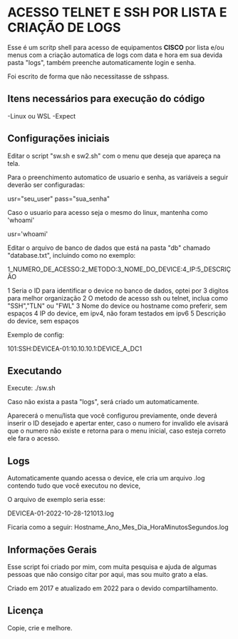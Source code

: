 # ACESSO TELNET E SSH POR LISTA E CRIAÇÃO DE LOGS

Esse é um scritp shell para acesso de equipamentos **CISCO** por lista e/ou menus com a criação automatica de logs com data e hora 
em sua devida pasta "logs", também preenche automaticamente login e senha. 

Foi escrito de forma que não necessitasse de sshpass.

## Itens necessários para execução do código

-Linux ou WSL
-Expect

## Configurações iniciais

Editar o script "sw.sh e sw2.sh" com o menu que deseja que apareça na tela. 

Para o preenchimento automatico de usuario e senha, as variáveis a seguir deverão ser configuradas:

usr="seu_user"
pass="sua_senha"

Caso o usuario para acesso seja o mesmo do linux, mantenha como 'whoami'

usr='whoami'

Editar o arquivo de banco de dados que está na pasta "db" chamado "database.txt", incluindo como no exemplo:

1_NUMERO_DE_ACESSO:2_METODO:3_NOME_DO_DEVICE:4_IP:5_DESCRIÇÃO

1 Seria o ID para identificar o device no banco de dados, optei por 3 digitos para melhor organização
2 O metodo de acesso ssh ou telnet, inclua como "SSH","TLN" ou "FWL"
3 Nome do device ou hostname como preferir, sem espaços
4 IP do device, em ipv4, não foram testados em ipv6
5 Descrição do device, sem espaços

Exemplo de config:

101:SSH:DEVICEA-01:10.10.10.1:DEVICE_A_DC1

## Executando

Execute: ./sw.sh

Caso não exista a pasta "logs", será criado um automaticamente.

Aparecerá o menu/lista que você configurou previamente, onde deverá inserir o ID desejado e apertar enter,
caso o numero for invalido ele avisará que o numero não existe e retorna para o menu inicial, caso esteja 
correto ele fara o acesso.

## Logs

Automaticamente quando acessa o device, ele cria um arquivo .log contendo tudo que você executou no device,

O arquivo de exemplo seria esse:

DEVICEA-01-2022-10-28-121013.log

Ficaria como a seguir: Hostname_Ano_Mes_Dia_HoraMinutosSegundos.log

## Informações Gerais

Esse script foi criado por mim, com muita pesquisa e ajuda de algumas pessoas que não consigo citar por aqui,
mas sou muito grato a elas. 

Criado em 2017 e atualizado em 2022 para o devido compartilhamento.

## Licença

Copie, crie e melhore.
